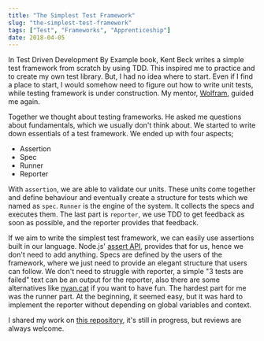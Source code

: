 ```yaml
---
title: "The Simplest Test Framework"
slug: "the-simplest-test-framework"
tags: ["Test", "Frameworks", "Apprenticeship"]
date: 2018-04-05
---
```


In Test Driven Development By Example book, Kent Beck writes a simple test framework from scratch by using TDD. This inspired me to practice and to create my own test library. But, I had no idea where to start. Even if I find a place to start, I would somehow need to figure out how to write unit tests, while testing framework is under construction. My mentor, [Wolfram](https://twitter.com/wolframkriesing), guided me again.

Together we thought about testing frameworks. He asked me questions about fundamentals, which we usually don't think about. We started to write down essentials of a test framework. We ended up with four aspects;

* Assertion
* Spec
* Runner
* Reporter

With `assertion`, we are able to validate our units. These units come together and define behaviour and eventually create a structure for tests which we named as `spec`. `Runner` is the engine of the system. It collects the specs and executes them. The last part is `reporter`, we use TDD to get feedback as soon as possible, and the reporter provides that feedback.

If we aim to write the simplest test framework, we can easily use assertions built in our language. Node.js' [assert API](https://nodejs.org/api/assert.html), provides that for us, hence we don't need to add anything. Specs are defined by the users of the framework, where we just need to provide an elegant structure that users can follow. We don't need to struggle with reporter, a simple "3 tests are failed" text can be an output for the reporter, also there are some alternatives like [nyan.cat](https://github.com/dgarlitt/karma-nyan-reporter) if you want to have fun. The hardest part for me was the runner part. At the beginning, it seemed easy, but it was hard to implement the reporter without depending on global variables and context.

I shared my work on [this repository](https://github.com/SengitU/kavun), it's still in progress, but reviews are always welcome.
